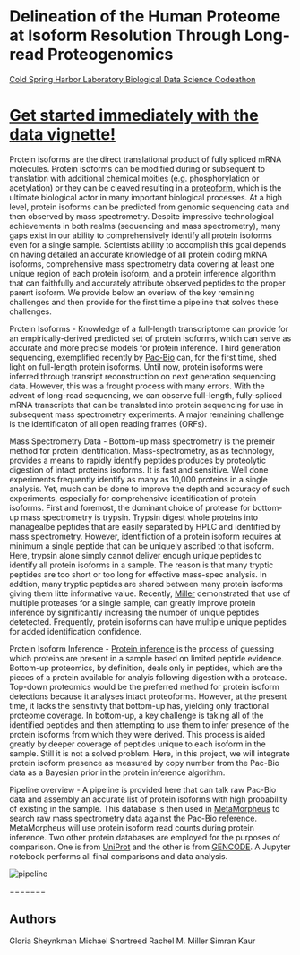 # Delineation of the Human Proteome at Isoform Resolution Through Long-read Proteogenomics

[Cold Spring Harbor Laboratory Biological Data Science Codeathon](https://datascience.nih.gov/news/cold-spring-harbor-laboratory-biological-data-science-codeathon)

# [Get started immediately with the data vignette!](https://github.com/sheynkman-lab/Long-Read-Proteogenomics/wiki/Pipeline-Vignette)

Protein isoforms are the direct translational product of fully spliced mRNA molecules. Protein isoforms can be modified during or subsequent to translation with additional chemical moities (e.g. phosphorylation or acetylation) or they can be cleaved resulting in a [proteoform](https://www.nature.com/articles/nmeth.2369), which is the ultimate biological actor in many important biological processes. At a high level, protein isoforms can be predicted from genomic sequencing data and then observed by mass spectrometry. Despite impressive technological achievements in both realms (sequencing and mass spectrometry), many gaps exist in our ability to comprehensively identify all protein isoforms even for a single sample. Scientists ability to accomplish this goal depends on having detailed an accurate knowledge of all protein coding mRNA isoforms, comprehensive mass spectrometry data covering at least one unique region of each protein isoform, and a protein inference algorithm that can faithfully and accurately attribute observed peptides to the proper parent isoform. We provide below an overiew of the key remaining challenges and then provide for the first time a pipeline that solves these challenges.

Protein Isoforms - Knowledge of a full-length transcriptome can provide for an empirically-derived predicted set of protein isoforms, which can serve as accurate and more precise models for protein inference. Third generation sequencing, exemplified recently by [Pac-Bio](https://www.pacb.com/) can, for the first time, shed light on full-length protein isoforms. Until now, protein isoforms were inferred through transript reconstruction on next generation sequencing data. However, this was a frought process with many errors. With the advent of long-read sequencing, we can observe full-length, fully-spliced mRNA transcripts that can be translated into protein sequencing for use in subsequent mass spectrometry experiments. A major remaining challenge is the identificaton of all open reading frames (ORFs). 

Mass Spectrometry Data - Bottom-up mass spectrometry is the premeir method for protein identification. Mass-spectrometry, as as technology, provides a means to rapidly identify peptides produces by proteolytic digestion of intact proteins isoforms. It is fast and sensitive. Well done experiments frequently identify as many as 10,000 proteins in a single analysis. Yet, much can be done to improve the depth and accuracy of such experiments, especially for comprehensive identification of protein isoforms. First and foremost, the dominant choice of protease for bottom-up mass spectrometry is trypsin. Trypsin digest whole proteins into managealbe peptides that are easily separated by HPLC and identified by mass spectrometry. However, identifiction of a protein isoform requires at minimum a single peptide that can be uniquely ascribed to that isoform. Here, trypsin alone simply cannot deliver enough unique peptides to identify all protein isoforms in a sample. The reason is that many tryptic peptides are too short or too long for effective mass-spec analysis. In addtion, many tryptic peptides are shared between many protein isoforms giving them litte informative value. Recently, [Miller](https://pubs.acs.org/doi/10.1021/acs.jproteome.9b00330) demonstrated that use of multiple proteases for a single sample, can greatly improve protein inference by significantly increasing the number of unique peptides detetected. Frequently, protein isoforms can have multiple unique peptides for added identification confidence. 

Protein Isoform Inference - [Protein inference](https://www.sciencedirect.com/science/article/abs/pii/S187439191630344X?via%3Dihub) is the process of guessing which proteins are present in a sample based on limited peptide evidence. Bottom-up proteomics, by definition, deals only in peptides, which are the pieces of a protein available for analyis following digestion with a protease. Top-down proteomics would be the preferred method for protein isoform detections because it analyses intact proteoforms. However, at the present time, it lacks the sensitivty that bottom-up has, yielding only fractional proteome coverage. In bottom-up, a key challenge is taking all of the identified peptides and then attempting to use them to infer presence of the protein isoforms from which they were derived. This process is aided greatly by deeper coverage of peptides unique to each isoform in the sample. Still it is not a solved problem. Here, in this project, we will integrate protein isoform presence as measured by copy number from the Pac-Bio data as a Bayesian prior in the protein inference algorithm. 

Pipeline overview - A pipeline is provided here that can talk raw Pac-Bio data and assembly an accurate list of protein isoforms with high probability of existing in the sample. This database is then used in [MetaMorpheus](https://github.com/smith-chem-wisc/MetaMorpheus) to search raw mass spectrometry data against the Pac-Bio reference. MetaMorpheus will use protein isoform read counts during protein inference. Two other protein databases are employed for the purposes of comparison. One is from [UniProt](https://www.uniprot.org/) and the other is from [GENCODE](https://www.gencodegenes.org/). A Jupyter notebook performs all final comparisons and data analysis. 

![pipeline](https://user-images.githubusercontent.com/16841846/98399434-fa4b8a00-2027-11eb-953b-edb440c7ff8e.png)

=======
## Authors

Gloria Sheynkman
Michael Shortreed
Rachel M. Miller
Simran Kaur
